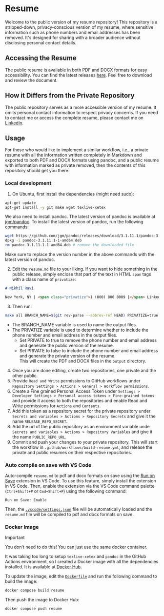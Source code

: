# Resume

Welcome to the public version of my resume repository! This repository is a stripped-down, privacy-conscious version of my resume, where sensitive information such as phone numbers and email addresses has been removed. It's designed for sharing with a broader audience without disclosing personal contact details.

## Accessing the Resume

The public resume is available in both PDF and DOCX formats for easy accessibility. You can find the latest releases [here](https://github.com/nikhil-ravi/resume-public/releases/latest). Feel free to download and review the document.

## How it Differs from the Private Repository

The public repository serves as a more accessible version of my resume. It omits personal contact information to respect privacy concerns. If you need to contact me or access the complete resume, please contact me on [LinkedIn](https://www.linkedin.com/in/nikhil--ravi/).


## Usage

For those who would like to implement a similar workflow, i.e., a private resume with all the information written completely in Markdown and exported to both PDF and DOCX formats using pandoc, and a public resume with information marked as private removed, then the contents of this repository should get you there. 

### Local development

1. On Ubuntu, first install the dependencies (might need sudo):
  ```bash
  apt-get update
  apt-get install -y git make wget texlive-xetex
  ```
  We also need to install pandoc. The latest version of pandoc is available at [jgm/pandoc](https://github.com/jgm/pandoc/releases). To install the latest version of pandoc, run the following commands:
  ```bash
  wget https://github.com/jgm/pandoc/releases/download/3.1.11.1/pandoc-3.1.11.1-1-amd64.deb
  dpkg -i pandoc-3.1.11.1-1-amd64.deb
  rm pandoc-3.1.11.1-1-amd64.deb # remove the downloaded file
  ```
  Make sure to replace the version number in the above commands with the latest version of pandoc.  
  
2. Edit the `resume.md` file to your liking. If you want to hide something in the public release, simply enclose that part of the text in HTML `span` tags with a class name of `privatize`:
  ```md
  # Nikhil Ravi
  
  New York, NY | <span class="privatize">1 (800) 800 8009 |</span> LinkedIn | GitHub
  ```
3. Then run:
  ```bash
  make all BRANCH_NAME=$(git rev-parse --abbrev-ref HEAD) PRIVATIZE=true
  ```
  - The BRANCH_NAME variable is used to name the output files.
  - The PRIVATIZE variable is used to determine whether to include the phone number and email address in the output files.
      - Set PRIVATE to true to remove the phone number and email address and generate the public version of the resume.
      - Set PRIVATE to false to include the phone number and email address and generate the private version of the resume.  
  This will create the PDF and DOCX files in the `output` directory.   
  
4. Once you are done editing, create two repositories, one private and the other public.  
5. Provide `Read and Write` permissions to GitHub workflows under `Repository Settings > Actions > General > Workflow permissions`.  
6. Create a Fine grained Personal Access Token under `Settings > Developer Settings > Personal access tokens > Fine-grained tokens` and provide it access to both the repositories and enable Read and Write permissions for `Actions` and `Contents`.  
7. Add this token as a repository secret for the private repository under `Secrets and variables > Actions > Repository Secrets` and give it the name `RELEASE_REPO_SECRET`.  
8. Add the url of the public repository as an environment variable unde `Secrets and variables > Actions > Repository Variables` and give it the name `PUBLIC_REPO_URL`.  
9. Commit and push your changes to your private repository. This will start the workflow in `.github/workflows/build-resume.yml`, and release the private and public resumes on their respective repositories.  

### Auto compile on save with VS Code

Auto-compile `resume.md` to pdf and docx formats on save using the [Run on Save](https://marketplace.visualstudio.com/items?itemName=emeraldwalk.RunOnSave) extension in VS Code. To use this feature, simply install the extension in VS Code. Then, enable the extension via the VS Code command palette (`Ctrl+Shift+P` or `Cmd+Shift+P`) using the following command:
```
Run on Save: Enable
```
Then, the [`.vscode/settings.json`](/.vscode/settings.json) file will be automatically loaded and the `resume.md` file will be compiled to pdf and docx formats on save.

### Docker Image

> [!IMPORTANT]  
> You don't need to do this! You can just use the same docker container. 

It was taking too long to setup `texlive-xetex` and `pandoc` in the GitHub Actions environment, so I created a Docker image with all the dependencies installed. It is available at [Docker Hub](https://hub.docker.com/r/muggle7/resume). 

To update the image, edit the [`Dockerfile`](/Dockerfile) and run the following command to build the image:

```bash
docker compose build resume
```
Then push the image to Docker Hub:

```bash
docker compose push resume
```

